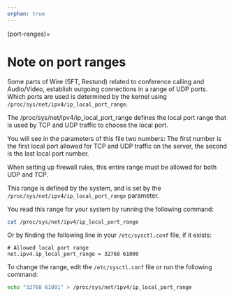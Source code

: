 ```yaml
---
orphan: true
---
```


(port-ranges)=

# Note on port ranges

Some parts of Wire (SFT, Restund) related to conference calling and Audio/Video, establish outgoing connections in a range of UDP ports. Which ports are used is determined by the kernel using `/proc/sys/net/ipv4/ip_local_port_range`.

The /proc/sys/net/ipv4/ip_local_port_range defines the local port range that is used by TCP and UDP traffic to choose the local port.

You will see in the parameters of this file two numbers: The first number is the first local port allowed for TCP and UDP traffic on the server, the second is the last local port number.

When setting up firewall rules, this entire range must be allowed for both UDP and TCP.

This range is defined by the system, and is set by the `/proc/sys/net/ipv4/ip_local_port_range` parameter.

You read this range for your system by running the following command:

```bash
cat /proc/sys/net/ipv4/ip_local_port_range
```

Or by finding the following line in your `/etc/sysctl.conf` file, if it exists:

```
# Allowed local port range
net.ipv4.ip_local_port_range = 32768 61000
```

To change the range, edit the `/etc/sysctl.conf` file or run the following command:

```bash
echo "32768 61001" > /proc/sys/net/ipv4/ip_local_port_range
```

